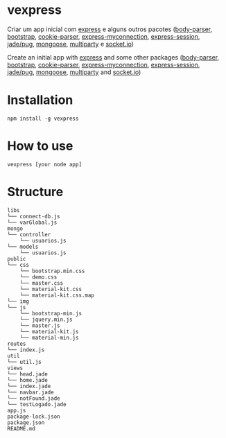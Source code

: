 # vexpress

Criar um app inicial com [express](http://expressjs.com/pt-br/) e alguns outros pacotes ([body-parser](https://github.com/expressjs/body-parser), [bootstrap](https://getbootstrap.com/docs/3.3/), [cookie-parser](https://github.com/expressjs/cookie-parser), [express-myconnection](https://github.com/pwalczyszyn/express-myconnection), [express-session](https://github.com/expressjs/session), [jade/pug](https://github.com/pugjs/pug), [mongoose](http://mongoosejs.com/), [multiparty](https://github.com/pillarjs/multiparty) e [socket.io](https://socket.io/))

Create an initial app with [express](http://expressjs.com/pt-br/) and some other packages ([body-parser](https://github.com/expressjs/body-parser), [bootstrap](https://getbootstrap.com/docs/3.3/), [cookie-parser](https://github.com/expressjs/cookie-parser), [express-myconnection](https://github.com/pwalczyszyn/express-myconnection), [express-session](https://github.com/expressjs/session), [jade/pug](https://github.com/pugjs/pug), [mongoose](http://mongoosejs.com/), [multiparty](https://github.com/pillarjs/multiparty) and [socket.io](https://socket.io/))

# Installation

```
npm install -g vexpress
```

# How to use

```
vexpress [your node app]
```
# Structure

```
libs
└── connect-db.js
└── varGlobal.js
mongo
└── controller
	└── usuarios.js
└── models
	└── usuarios.js
public
└── css
	└── bootstrap.min.css
    └── demo.css
    └── master.css
    └── material-kit.css
    └── material-kit.css.map
└── img
└── js
    └── bootstrap-min.js
    └── jquery.min.js
    └── master.js
    └── material-kit.js
    └── material-min.js
routes
└── index.js
util
└── util.js
views
└── head.jade
└── home.jade
└── index.jade
└── navbar.jade
└── notFound.jade
└── testLogado.jade
app.js
package-lock.json
package.json
README.md
```
